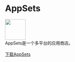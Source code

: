 # AppSets
<img src="https://i.loli.net/2021/05/16/BGC5IMwrSKm72v4.png" width="68" height="68"/><br>
AppSets是一个多平台的应用商店。<br><br>
<a href="http://8.137.93.144/?route=download">下载AppSets</a>

